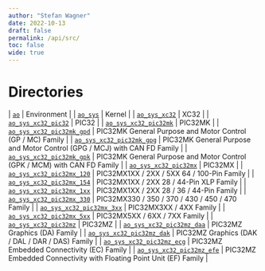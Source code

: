 ```yaml
---
author: "Stefan Wagner"
date: 2022-10-13
draft: false
permalink: /api/src/
toc: false
wide: true
---
```


# Directories

| [`ao`](ao/index.md) | Environment |
| [`ao_sys`](ao_sys/index.md) | Kernel |
| [`ao_sys_xc32`](ao_sys_xc32/index.md) | XC32 |
| [`ao_sys_xc32_pic32`](ao_sys_xc32_pic32/index.md) | PIC32 |
| [`ao_sys_xc32_pic32mk`](ao_sys_xc32_pic32mk/index.md) | PIC32MK |
| [`ao_sys_xc32_pic32mk_gpd`](ao_sys_xc32_pic32mk_gpd/index.md) | PIC32MK General Purpose and Motor Control (GP / MC) Family |
| [`ao_sys_xc32_pic32mk_gpg`](ao_sys_xc32_pic32mk_gpg/index.md) | PIC32MK General Purpose and Motor Control (GPG / MCJ) with CAN FD Family |
| [`ao_sys_xc32_pic32mk_gpk`](ao_sys_xc32_pic32mk_gpk/index.md) | PIC32MK General Purpose and Motor Control (GPK / MCM) with CAN FD Family |
| [`ao_sys_xc32_pic32mx`](ao_sys_xc32_pic32mx/index.md) | PIC32MX |
| [`ao_sys_xc32_pic32mx_120`](ao_sys_xc32_pic32mx_120/index.md) | PIC32MX1XX / 2XX / 5XX 64 / 100-Pin Family |
| [`ao_sys_xc32_pic32mx_154`](ao_sys_xc32_pic32mx_154/index.md) | PIC32MX1XX / 2XX 28 / 44-Pin XLP Family |
| [`ao_sys_xc32_pic32mx_1xx`](ao_sys_xc32_pic32mx_1xx/index.md) | PIC32MX1XX / 2XX 28 / 36 / 44-Pin Family |
| [`ao_sys_xc32_pic32mx_330`](ao_sys_xc32_pic32mx_330/index.md) | PIC32MX330 / 350 / 370 / 430 / 450 / 470 Family |
| [`ao_sys_xc32_pic32mx_3xx`](ao_sys_xc32_pic32mx_3xx/index.md) | PIC32MX3XX / 4XX Family |
| [`ao_sys_xc32_pic32mx_5xx`](ao_sys_xc32_pic32mx_5xx/index.md) | PIC32MX5XX / 6XX / 7XX Family |
| [`ao_sys_xc32_pic32mz`](ao_sys_xc32_pic32mz/index.md) | PIC32MZ |
| [`ao_sys_xc32_pic32mz_daa`](ao_sys_xc32_pic32mz_daa/index.md) | PIC32MZ Graphics (DA) Family |
| [`ao_sys_xc32_pic32mz_dak`](ao_sys_xc32_pic32mz_dak/index.md) | PIC32MZ Graphics (DAK / DAL / DAR / DAS) Family |
| [`ao_sys_xc32_pic32mz_ecg`](ao_sys_xc32_pic32mz_ecg/index.md) | PIC32MZ Embedded Connectivity (EC) Family |
| [`ao_sys_xc32_pic32mz_efe`](ao_sys_xc32_pic32mz_efe/index.md) | PIC32MZ Embedded Connectivity with Floating Point Unit (EF) Family |
